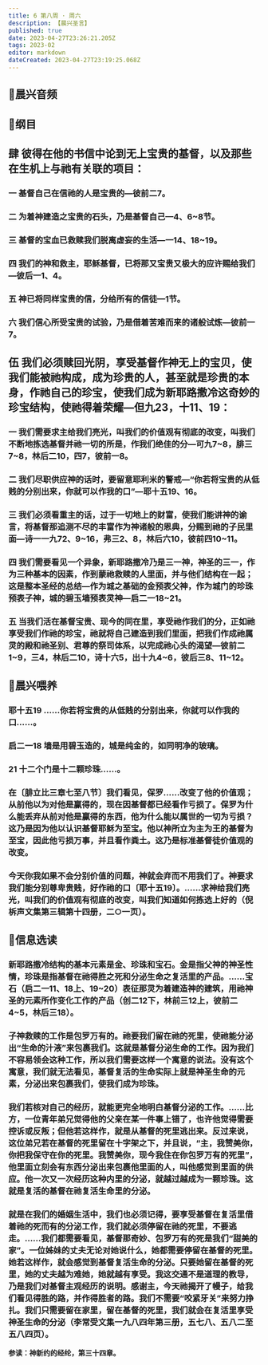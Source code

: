 ```yaml
---
title: 6 第八周 · 周六
description: 【晨兴圣言】
published: true
date: 2023-04-27T23:26:21.205Z
tags: 2023-02
editor: markdown
dateCreated: 2023-04-27T23:19:25.068Z
---
```


## 🎵晨兴音频

## 📙纲目

## **肆	彼得在他的书信中论到无上宝贵的基督，以及那些在生机上与祂有关联的项目：**

### 一	基督自己在信祂的人是宝贵的—彼前二7。

### 二	为着神建造之宝贵的石头，乃是基督自己—4、6~8节。

### 三	基督的宝血已救赎我们脱离虚妄的生活—一14、18~19。

### 四	我们的神和救主，耶稣基督，已将那又宝贵又极大的应许赐给我们—彼后一1、4。

### 五	神已将同样宝贵的信，分给所有的信徒—1节。

### 六	我们信心所受宝贵的试验，乃是借着苦难而来的诸般试炼—彼前一7。

## **伍	我们必须赎回光阴，享受基督作神无上的宝贝，使我们能被祂构成，成为珍贵的人，甚至就是珍贵的本身，作祂自己的珍宝，使我们成为新耶路撒冷这奇妙的珍宝结构，使祂得着荣耀—但九23，十11、19：**

### 一	我们需要求主给我们亮光，叫我们的价值观有彻底的改变，叫我们不断地拣选基督并祂一切的所是，作我们绝佳的分—可九7~8，腓三7~8，林后二10，四7，彼前一8。

### 二	我们尽职供应神的话时，要留意耶利米的警戒—“你若将宝贵的从低贱的分别出来，你就可以作我的口”—耶十五19、16。

### 三	我们必须看重主的话，过于一切地上的财富，使我们能讲神的谕言，将基督那追测不尽的丰富作为神诸般的恩典，分赐到祂的子民里面—诗一一九72、9~16，弗三2、8，林后六10，彼前四10~11。

### 四	我们需要看见一个异象，新耶路撒冷乃是三一神，神圣的三一，作为三种基本的因素，作到蒙祂救赎的人里面，并与他们结构在一起；这是整本圣经的总结—作为城之基础的金预表父神，作为城门的珍珠预表子神，城的碧玉墙预表灵神—启二一18~21。

### 五	当我们活在基督宝贵、现今的同在里，享受祂作我们的分，正如祂享受我们作祂的珍宝，祂就将自己建造到我们里面，把我们作成祂属灵的殿和祂圣别、君尊的祭司体系，以完成祂心头的渴望—彼前二1~9，三4，林后二10，诗十六5，出十九4~6，彼后三8、11~12。

## 📙晨兴喂养

### **耶十五19      ……你若将宝贵的从低贱的分别出来，你就可以作我的口……。**

### **启二一18     墙是用碧玉造的，城是纯金的，如同明净的玻璃。**

### **21	十二个门是十二颗珍珠……。**

### 在〔腓立比三章七至八节〕我们看见，保罗……改变了他的价值观；从前他以为对他是赢得的，现在因基督都已经看作亏损了。保罗为什么能丢弃从前对他是赢得的东西，他为什么能以属世的一切为亏损？这乃是因为他以认识基督耶稣为至宝。他以神所立为主为王的基督为至宝，因此他亏损万事，并且看作粪土。这乃是标准基督徒价值观的改变。

### 今天你我如果不会分别价值的问题，神就会弃而不用我们了。神要求我们能分别尊卑贵贱，好作祂的口〔耶十五19〕。……求神给我们亮光，叫我们的价值观有彻底的改变，叫我们知道如何拣选上好的（倪柝声文集第三辑第十四册，二○一页）。

## 📙信息选读

### 新耶路撒冷结构的基本元素是金、珍珠和宝石。金是指父神的神圣性情，珍珠是指基督在祂得胜之死和分泌生命之复活里的产品。……宝石（启二一11、18上、19~20）表征那灵为着建造神的建筑，用祂神圣的元素所作变化工作的产品（创二12下，林前三12上，彼前二4~5，林后三18）。

### 子神救赎的工作是包罗万有的。祂要我们留在祂的死里，使祂能分泌出“生命的汁液”来包裹我们。这就是基督分泌生命的工作。因为我们不容易领会这种工作，所以我们需要这样一个寓意的说法。没有这个寓意，我们就无法看见，基督复活的生命实际上就是神圣生命的元素，分泌出来包裹我们，使我们成为珍珠。

### 我们若核对自己的经历，就能更完全地明白基督分泌的工作。……比方，一位青年弟兄觉得他的父亲在某一件事上错了，也许他觉得需要控诉或反叛；但他若这样作，就是从基督的死里逃出来。反过来说，这位弟兄若在基督的死里留在十字架之下，并且说，“主，我赞美你，你把我保守在你的死里。我赞美你，现今我住在你包罗万有的死里”，他里面立刻会有东西分泌出来包裹他里面的人，叫他感觉到里面的供应。他一次又一次经历这种内里的分泌，就越过越成为一颗珍珠。这就是复活的基督在祂复活生命里的分泌。

### 就是在我们的婚姻生活中，我们也必须记得，要享受基督在复活里借着祂的死而有的分泌工作，我们就必须停留在祂的死里，不要逃走。……我们都需要看见，基督那奇妙、包罗万有的死是我们“甜美的家”。一位姊妹的丈夫无论对她说什么，她都需要停留在基督的死里。她若这样作，就会感觉到基督复活生命的分泌。只要她留在基督的死里，她的丈夫越为难她，她就越有享受。我这交通不是道理的教导，乃是我们对基督主观经历的说明。感谢主，今天祂揭开了幔子，给我们看见得胜的路，并作得胜者的路。我们不需要“咬紧牙关”来努力挣扎。我们只需要留在家里，留在基督的死里，我们就会在复活里享受神圣生命的分泌（李常受文集一九八四年第三册，五七八、五八二至五八四页）。

**参读：神新约的经纶，第三十四章。**